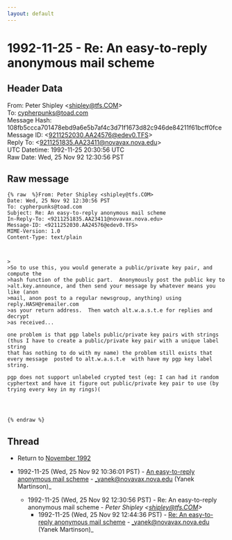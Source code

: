 ```yaml
---
layout: default
---
```


# 1992-11-25 - Re: An easy-to-reply anonymous mail scheme

## Header Data

From: Peter Shipley \<shipley@tfs.COM\><br>
To: cypherpunks@toad.com<br>
Message Hash: 108fb5ccca701478ebd9a6e5b7af4c3d71f1673d82c946de84211f61bcff0fce<br>
Message ID: \<9211252030.AA24576@edev0.TFS\><br>
Reply To: \<9211251835.AA23411@novavax.nova.edu\><br>
UTC Datetime: 1992-11-25 20:30:56 UTC<br>
Raw Date: Wed, 25 Nov 92 12:30:56 PST<br>

## Raw message

```
{% raw  %}From: Peter Shipley <shipley@tfs.COM>
Date: Wed, 25 Nov 92 12:30:56 PST
To: cypherpunks@toad.com
Subject: Re: An easy-to-reply anonymous mail scheme
In-Reply-To: <9211251835.AA23411@novavax.nova.edu>
Message-ID: <9211252030.AA24576@edev0.TFS>
MIME-Version: 1.0
Content-Type: text/plain



>
>So to use this, you would generate a public/private key pair, and compute the
>hash function of the public part.  Anonymously post the public key to
>alt.key.announce, and then send your message by whatever means you like (anon
>mail, anon post to a regular newsgroup, anything) using reply.HASH@remailer.com
>as your return address.  Then watch alt.w.a.s.t.e for replies and decrypt
>as received... 

one problem is that pgp labels public/private key pairs with strings
(thus I have to create a public/private key pair with a unique label string
that has nothing to do with my name) the problem still exists that
every message  posted to alt.w.a.s.t.e  with have my pgp key label string.

pgp does not support unlabeled crypted test (eg: I can had it random
cyphertext and have it figure out public/private key pair to use (by
trying every key in my rings)(




{% endraw %}
```

## Thread

+ Return to [November 1992](/archive/1992/11)

+ 1992-11-25 (Wed, 25 Nov 92 10:36:01 PST) - [An easy-to-reply anonymous mail scheme](/archive/1992/11/9d1dcabc656a307c39824fdc931db0f6a01d7a2507d3dd4cd658e274bd258f58) - _yanek@novavax.nova.edu (Yanek Martinson)_
  + 1992-11-25 (Wed, 25 Nov 92 12:30:56 PST) - Re: An easy-to-reply anonymous mail scheme - _Peter Shipley \<shipley@tfs.COM\>_
    + 1992-11-25 (Wed, 25 Nov 92 12:44:36 PST) - [Re: An easy-to-reply anonymous mail scheme](/archive/1992/11/6b9fa6d0588e4af41387785e902a41dedc38905e39fadf6757f63d41db16cf48) - _yanek@novavax.nova.edu (Yanek Martinson)_

